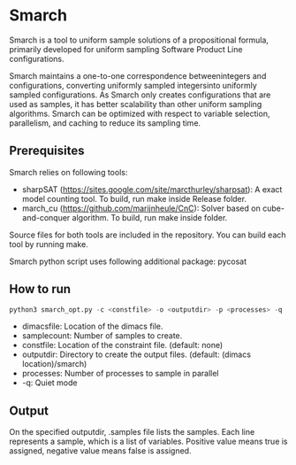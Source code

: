 # Smarch
Smarch is a tool to uniform sample solutions of a propositional formula, primarily developed for uniform sampling Software Product Line configurations.

Smarch maintains a one-to-one correspondence betweenintegers and configurations, converting uniformly sampled integersinto uniformly sampled configurations. As Smarch only creates configurations that are used as samples, it has better scalability than other uniform sampling algorithms. Smarch can be optimized with respect to variable selection, parallelism, and caching to reduce its sampling time.

## Prerequisites
Smarch relies on following tools:
* sharpSAT (https://sites.google.com/site/marcthurley/sharpsat): A exact model counting tool. To build, run make inside Release folder.
* march_cu (https://github.com/marijnheule/CnC): Solver based on cube-and-conquer algorithm. To build, run make inside folder.

Source files for both tools are included in the repository.
You can build each tool by running make.

Smarch python script uses following additional package: pycosat

## How to run
```python
python3 smarch_opt.py -c <constfile> -o <outputdir> -p <processes> -q | <dimacsfile> <samplecount>
```
* dimacsfile: Location of the dimacs file.
* samplecount: Number of samples to create.
* constfile: Location of the constraint file. (default: none)
* outputdir: Directory to create the output files. (default: (dimacs location)/smarch) 
* processes: Number of processes to sample in parallel
* -q: Quiet mode

## Output
On the specified outputdir, .samples file lists the samples.
Each line represents a sample, which is a list of variables.
Positive value means true is assigned, negative value means false is assigned.
